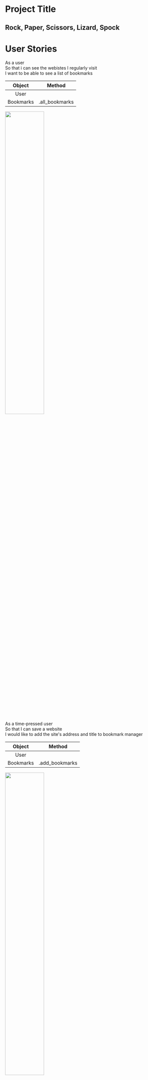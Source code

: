 # Project Title
## Rock, Paper, Scissors, Lizard, Spock

# User Stories

As a user<br>
So that i can see the webistes I regularly visit<br>
I want to be able to see a list of bookmarks

|            Object               |            Method               |
|:-------------------------------:|:-------------------------------:|
|            User                 |                                 |
|            Bookmarks            |          .all_bookmarks         |
<img src="./public/readme_images/diag1.png" width="50%">

As a time-pressed user<br>
So that I can save a website<br>
I would like to add the site's address and title to bookmark manager

|            Object               |            Method               |
|:-------------------------------:|:-------------------------------:|
|            User                 |                                 |
|            Bookmarks            |          .add_bookmarks         |
<img src="./public/readme_images/diag3.png" width="50%">
<img src="./public/readme_images/diagram.png" width="50%">



## Motivation



## Build status


## Code style


## Tech/framework used


## Built with


## Installation

### Setting Up a PostgreSQL Database

* Connect to psql
* Create the database using the psql command CREATE DATABASE bookmark_manager;
* Connect to the database using the pqsl command \c bookmark_manager;
* Run the query we have saved in the file 01_create_bookmarks_table.sql
* To creat the test database simply use psql: CREATE DATABASE "bookmark_manager_test";
* and for the test table: CREATE TABLE bookmarks(id SERIAL PRIMARY KEY, url VARCHAR(60));

## Tests


## Screenshots

<img src="./public/images/" width="50%">
<img src="./public/images/" width="50%">

## How to use?


## Credits
* Dewald Viljoen
* JP Ferreira

